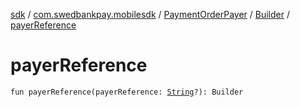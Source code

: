 [sdk](../../../index.md) / [com.swedbankpay.mobilesdk](../../index.md) / [PaymentOrderPayer](../index.md) / [Builder](index.md) / [payerReference](./payer-reference.md)

# payerReference

`fun payerReference(payerReference: `[`String`](https://kotlinlang.org/api/latest/jvm/stdlib/kotlin/-string/index.html)`?): Builder`